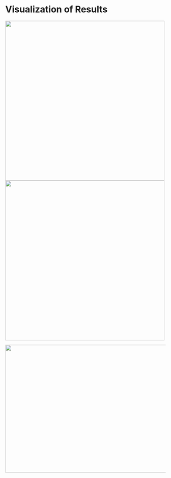 
# Visualization of Results

<img src="Input_Videos\knicks.gif" width="500"/>  <img src="Output_Videos\annotated_input.gif" width="500"/>  

<p style="align: center"><img src="Output_Videos\court_diagram_r.gif" indent="100" width="800" height="400"/>
